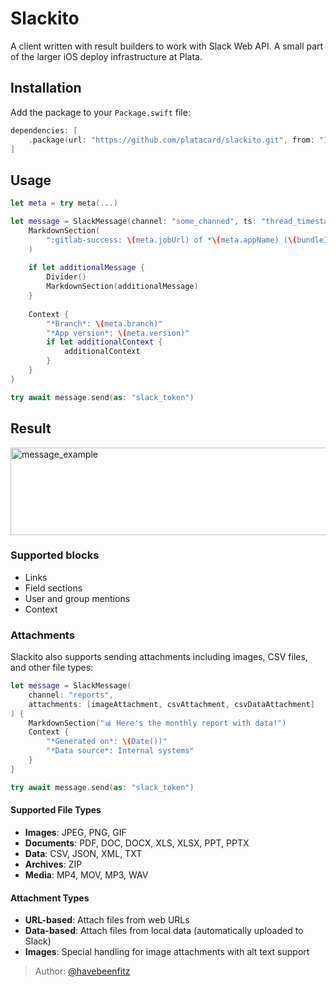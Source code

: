 # Slackito

A client written with result builders to work with Slack Web API. A small part of the larger iOS deploy infrastructure at Plata.

## Installation

Add the package to your `Package.swift` file:

```swift
dependencies: [
    .package(url: "https://github.com/platacard/slackito.git", from: "1.0.0")
]
```

## Usage

```swift
let meta = try meta(...)

let message = SlackMessage(channel: "some_channed", ts: "thread_timestamp") {
    MarkdownSection(
        ":gitlab-success: \(meta.jobUrl) of *\(meta.appName) (\(bundleId))* has finished successfully!"
    )
    
    if let additionalMessage {
        Divider()
        MarkdownSection(additionalMessage)
    }
    
    Context {
        "*Branch*: \(meta.branch)"
        "*App version*: \(meta.version)"
        if let additionalContext {
            additionalContext
        }
    }
}

try await message.send(as: "slack_token")
```

## Result
<img width="559" height="140" alt="message_example" src="https://github.com/user-attachments/assets/3794b745-a295-4031-9491-87af0f0feb41" />

### Supported blocks

- Links
- Field sections
- User and group mentions
- Context

### Attachments

Slackito also supports sending attachments including images, CSV files, and other file types:

```swift
let message = SlackMessage(
    channel: "reports",
    attachments: [imageAttachment, csvAttachment, csvDataAttachment]
) {
    MarkdownSection("📊 Here's the monthly report with data!")
    Context {
        "*Generated on*: \(Date())"
        "*Data source*: Internal systems"
    }
}

try await message.send(as: "slack_token")
```

#### Supported File Types

- **Images**: JPEG, PNG, GIF
- **Documents**: PDF, DOC, DOCX, XLS, XLSX, PPT, PPTX
- **Data**: CSV, JSON, XML, TXT
- **Archives**: ZIP
- **Media**: MP4, MOV, MP3, WAV

#### Attachment Types

- **URL-based**: Attach files from web URLs
- **Data-based**: Attach files from local data (automatically uploaded to Slack)
- **Images**: Special handling for image attachments with alt text support

> Author: [@havebeenfitz](https://github.com/havebeenfitz)